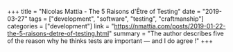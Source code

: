 +++
title = "Nicolas Mattia - The 5 Raisons d'Être of Testing"
date = "2019-03-27"
tags = ["development", "software", "testing", "craftmanship"]
categories = ["development"]
link = "https://nmattia.com/posts/2019-01-22-the-5-raisons-detre-of-testing.html"
summary = "The author describes five of the reason why he thinks tests are important — and I do agree !"
+++
